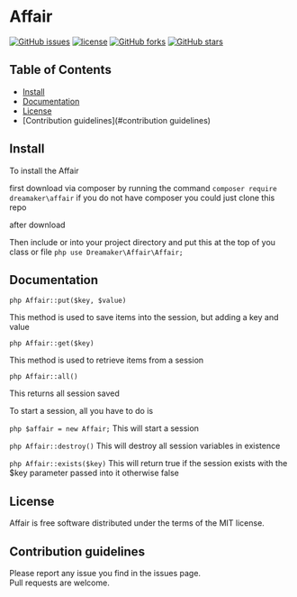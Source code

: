 # Affair


[![GitHub issues](https://img.shields.io/github/issues/Samwel24/affair.svg)](https://github.com/Samwel24/affair/issues)
[![license](https://img.shields.io/github/forks/Samwel24/affair.svg)](LICENSE.md)
[![GitHub forks](https://img.shields.io/github/forks/Samwel24/affair.svg)](https://github.com/Samwel24/affair/network)
[![GitHub stars](https://img.shields.io/github/forks/Samwel24/affair.svg)](https://github.com/Samwel24/affair/stargazers)



## Table of Contents

- [Install](#install)
- [Documentation](#documentation)
- [License](#license)
- [Contribution guidelines](#contribution guidelines)

## Install

To install the Affair

first download via composer by running the command `composer require dreamaker\affair`
if you do not have composer you could just clone this repo

after download 

Then include or into your project directory and put this at the top of you class or file ```php use Dreamaker\Affair\Affair;```

## Documentation

```php Affair::put($key, $value)```

This method is used to save items into the session, but adding a key and value

```php Affair::get($key)```

This method is used to retrieve items from a session

```php Affair::all()```

This returns all session saved

To start a session, all you have to do is 

```php $affair = new Affair;```
This will start a session

```php Affair::destroy()```
This will destroy all session variables in existence

```php Affair::exists($key)```
This will return true if the session exists with the $key parameter passed into it otherwise false

## License

Affair is free software distributed under the terms of the MIT license.

## Contribution guidelines

Please report any issue you find in the issues page.  
Pull requests are welcome.